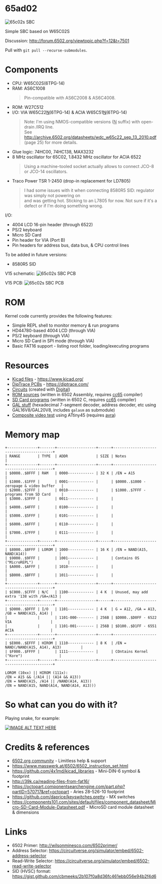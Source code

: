 # 65ad02

![65c02s SBC](./img/v15_final.jpg)

Simple SBC based on W65C02S

Discussion: <http://forum.6502.org/viewtopic.php?f=12&t=7501>

Pull with `git pull --recurse-submodules`.

# Components

- CPU: W65C02S(6TPG-14)
- RAM: AS6C1008
  > Pin-compatible with AS6C2008 & AS6C4008.
- ROM: W27C512
- I/O: VIA W65C22<ins>N</ins>(6TPG-14) & ACIA W65C51<ins>N</ins>(6TPG-14)
  > Note: I'm using NMOS-compatible versions (<ins>N</ins> suffix) with open-drain /IRQ line.<br />
  > See http://archive.6502.org/datasheets/wdc_w65c22_sep_13_2010.pdf (page 25) for more details.
- Glue logic: 74HC00, 74HC138, MAX3232
- 8 MHz oscillator for 65C02, 1.8432 MHz oscillator for ACIA 6522
  > Using a machine-tooled socket actually allows to connect JCO-8 or JCO-14 oscillators.
- Traco Power TSR 1-2450 (drop-in replacement for LD7805)
  > I had some issues with it when connecting 8580R5 SID: regulator was simply not powering on<br />
  > and was getting hot. Sticking to an L7805 for now. Not sure if it's a defect or if I'm doing something wrong.

I/O:
- 4004 LCD 16-pin header (through 6522)
- PS/2 keyboard
- Micro SD Card
- Pin header for VIA (Port B)
- Pin headers for address bus, data bus, & CPU control lines

To be added in future versions:
- 8580R5 SID

V15 schematic:
![65c02s SBC PCB](./img/v15_schematic.png)

V15 PCB:
![65c02s SBC PCB](./img/v15_pcb.png)

# ROM

Kernel code currently provides the following features:
- Simple REPL shell to monitor memory & run programs
- HD44780-based 4004 LCD (through VIA)
- PS/2 keyboard (through VIA)
- Micro SD Card in SPI mode (through VIA)
- Basic FAT16 support - listing root folder, loading/executing programs

# Resources

- [Kicad files](./kicad) - <https://www.kicad.org/>
- [DipTrace PCBs](./diptrace) - <https://diptrace.com/>
- [Circuits](./circuits) (created with [Digital](https://github.com/hneemann/Digital))
- [ROM sources](./rom) (written in 6502 Assembly, requires [cc65](https://cc65.github.io/) compiler)
- [SD Card programs](./sdcard) (written in 6502 C, requires [cc65](https://cc65.github.io/) compiler)
- [GAL stuff](./gal) (hexadecimal 7-segment decoder, address decoder, etc using GAL16V8/GAL20V8, includes `galasm` as submodule)
- [Composite video test](./compvid) using ATtiny45 (requires [avra](https://github.com/Ro5bert/avra))

# Memory map

```
+--------------+-------+------------------+------+------------------------------------------+
| RANGE        | TYPE  | ADDR             | SIZE | Notes                                    |
+--------------+-------+------------------+------+------------------------------------------+
| $0000..$0FFF | RAM   | 0000------------ | 32 K | /EN = A15                                |
| $1000..$1FFF |       | 0001------------ |      | $0000..$1000 - zeropage & video buffer   |
| $2000..$2FFF |       | 0010------------ |      | $1000..$7FFF - programs from SD Card     |
| $3000..$3FFF |       | 0011------------ |      |                                          |
| $4000..$4FFF |       | 0100------------ |      |                                          |
| $5000..$5FFF |       | 0101------------ |      |                                          |
| $6000..$6FFF |       | 0110------------ |      |                                          |
| $7000..$7FFF |       | 0111------------ |      |                                          |
+--------------+-------+------------------+------+------------------------------------------+
| $8000..$8FFF | LOROM | 1000------------ | 16 K | /EN = NAND(A15, NAND(A14))               |
| $9000..$9FFF |       | 1001------------ |      | Contains OS ("MicroREPL")                |
| $A000..$AFFF |       | 1010------------ |      |                                          |
| $B000..$BFFF |       | 1011------------ |      |                                          |
+--------------+-------+------------------+------+------------------------------------------+
| $C000..$CFFF | N/C   | 1100------------ | 4 K  | Unused, may add extra '138 with /GA=/A13 |
+--------------+-------+------------------+------+------------------------------------------+
| $D000..$DFFF | I/O   | 1101------------ | 4 K  | G = A12, /GA = A13, /GB = NAND(A15, A14) |
|              |       | 1101-000-------- | 256B | $D000..$D0FF - 6522 VIA                  |
|              |       | 1101-001-------- | 256B | $D100..$D1FF - 6551 ACIA                 |
+--------------+-------+------------------+------+------------------------------------------+
| $E000..$EFFF | HIROM | 1110------------ | 8 K  | /EN = NAND(/NAND(A15, A14), A13)         |
| $F000..$FFFF |       | 1111------------ |      | COntains Kernel ("Kore")                 |
+--------------+-------+------------------+------+------------------------------------------+

LOROM (10xx) || HIROM (111x):
/EN = A15 && (/A14 || (A14 && A13))
/EN = NAND(A15, /A14 || /NAND(A14, A13))
/EN = NAND(A15, NAND(A14, NAND(A14, A13)))
```

# So what can you do with it?

Playing snake, for example:

[![IMAGE ALT TEXT HERE](./img/snake_yt.jpg)](https://www.youtube.com/watch?v=boeysL1Isg4)

# Credits & references
- [6502.org community](forum.6502.org/) - Limitless help & support
- https://www.masswerk.at/6502/6502_instruction_set.html
- https://github.com/4x1md/kicad_libraries - Mini-DIN-6 symbol & footprint
- http://39k.ca/reading-files-from-fat16/
- https://octopart.componentsearchengine.com/part.php?partID=570717&ref=octopart - Aries 28-526-10 footprint
- https://github.com/daprice/keyswitches.pretty - MX switches
- https://components101.com/sites/default/files/component_datasheet/Micro-SD-Card-Module-Datasheet.pdf - MicroSD card module datasheet & dimensions

# Links
- 6502 Primer: http://wilsonminesco.com/6502primer/
- Address Selector: https://circuitverse.org/simulator/embed/6502-address-selector
- Read-Write Selector: https://circuitverse.org/simulator/embed/6502-read-write-selector
- SID (HVSC) format: https://gist.github.com/cbmeeks/2b107f0a8d36fc461ebb056e94b2f4d6
